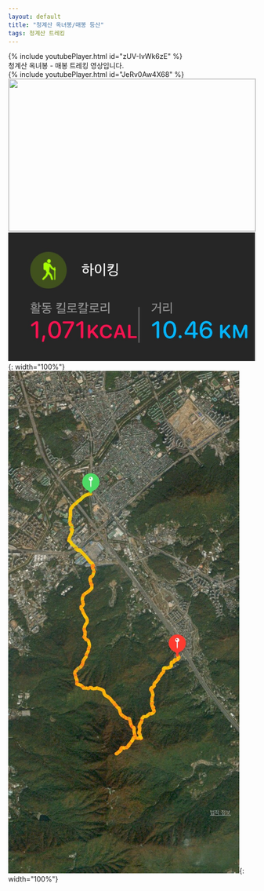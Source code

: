 ```yaml
---
layout: default
title: "청계산 옥녀봉/매봉 등산"
tags: 청계산 트레킹
---
```


{% include youtubePlayer.html id="zUV-IvWk6zE" %}
<br/>
청계산 옥녀봉 - 매봉 트레킹 영상입니다.<br/>
{% include youtubePlayer.html id="JeRv0Aw4X68" %}<br/>
<a href="http://kko.to/2Eu3TVRUr" target="_blank"><img width="504" height="310" src="https://map2.daum.net/map/mapservice?FORMAT=PNG&SCALE=0.625&MX=512733&MY=1095757&S=0&IW=504&IH=310&LANG=0&COORDSTM=WCONGNAMUL&logo=kakao_logo" style="border:1px solid #ccc"></a>
<br/>
![산행정보](/images/2022-05-05-청계산-매봉-등산/20220505_1.jpg){: width="100%"}<br/>
![산행루트](/images/2022-05-05-청계산-매봉-등산/20220505_2.jpg){: width="100%"}<br/>
